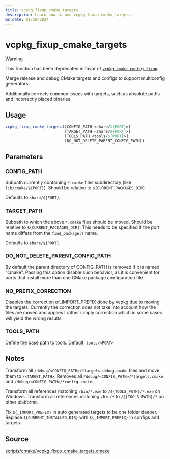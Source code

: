 ```yaml
---
title: vcpkg_fixup_cmake_targets
description: Learn how to use vcpkg_fixup_cmake_targets.
ms.date: 01/10/2024
---
```

# vcpkg_fixup_cmake_targets

> [!WARNING]
> This function has been deprecated in favor of [`vcpkg_cmake_config_fixup`](vcpkg_cmake_config_fixup.md).

Merge release and debug CMake targets and configs to support multiconfig generators.

Additionally corrects common issues with targets, such as absolute paths and incorrectly placed binaries.

## Usage

```cmake
vcpkg_fixup_cmake_targets([CONFIG_PATH <share/${PORT}>] 
                          [TARGET_PATH <share/${PORT}>] 
                          [TOOLS_PATH <tools/${PORT}>]
                          [DO_NOT_DELETE_PARENT_CONFIG_PATH])
```

## Parameters

### CONFIG_PATH

Subpath currently containing `*.cmake` files subdirectory (like `lib/cmake/${PORT}`). Should be relative to `${CURRENT_PACKAGES_DIR}`.

Defaults to `share/${PORT}`.

### TARGET_PATH

Subpath to which the above `*.cmake` files should be moved. Should be relative to `${CURRENT_PACKAGES_DIR}`.
This needs to be specified if the port name differs from the `find_package()` name.

Defaults to `share/${PORT}`.

### DO_NOT_DELETE_PARENT_CONFIG_PATH

By default the parent directory of CONFIG_PATH is removed if it is named "cmake".
Passing this option disable such behavior, as it is convenient for ports that install
more than one CMake package configuration file.

### NO_PREFIX_CORRECTION

Disables the correction of_IMPORT_PREFIX done by vcpkg due to moving the targets.
Currently the correction does not take into account how the files are moved and applies
I rather simply correction which in some cases will yield the wrong results.

### TOOLS_PATH

Define the base path to tools. Default: `tools/<PORT>`

## Notes

Transform all `/debug/<CONFIG_PATH>/*targets-debug.cmake` files and move them to `/<TARGET_PATH>`.
Removes all `/debug/<CONFIG_PATH>/*targets.cmake` and `/debug/<CONFIG_PATH>/*config.cmake`.

Transform all references matching `/bin/*.exe` to `/${TOOLS_PATH}/*.exe` on Windows.
Transform all references matching `/bin/*` to `/${TOOLS_PATH}/*`  on other platforms.

Fix `${_IMPORT_PREFIX}` in auto generated targets to be one folder deeper.
Replace `${CURRENT_INSTALLED_DIR}` with `${_IMPORT_PREFIX}` in configs and targets.

## Source

[scripts/cmake/vcpkg\_fixup\_cmake\_targets.cmake](https://github.com/Microsoft/vcpkg/blob/master/scripts/cmake/vcpkg_fixup_cmake_targets.cmake)
